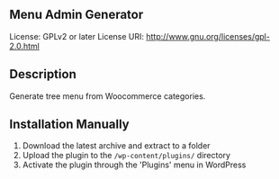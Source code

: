 ## Menu Admin Generator
License: GPLv2 or later
License URI: http://www.gnu.org/licenses/gpl-2.0.html

## Description
Generate tree menu from Woocommerce categories.

## Installation Manually
1. Download the latest archive and extract to a folder
2. Upload the plugin to the `/wp-content/plugins/` directory
3. Activate the plugin through the 'Plugins' menu in WordPress

